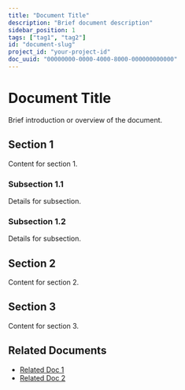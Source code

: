 ```yaml
---
title: "Document Title"
description: "Brief document description"
sidebar_position: 1
tags: ["tag1", "tag2"]
id: "document-slug"
project_id: "your-project-id"
doc_uuid: "00000000-0000-4000-8000-000000000000"
---
```


# Document Title

Brief introduction or overview of the document.

## Section 1

Content for section 1.

### Subsection 1.1

Details for subsection.

### Subsection 1.2

Details for subsection.

## Section 2

Content for section 2.

## Section 3

Content for section 3.

## Related Documents

- [Related Doc 1](./doc1.md)
- [Related Doc 2](./doc2.md)
